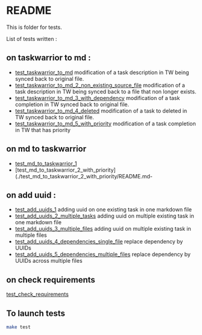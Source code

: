 # README

This is folder for tests.

List of tests written :

## on taskwarrior to md :

- [test_taskwarrior_to_md](./test_taskwarrior_to_md/README.md) modification of a task description in TW being synced back to original file.
- [test_taskwarrior_to_md_2_non_existing_source_file](./test_taskwarrior_to_md_2_non_existing_source_file/README.md) modification of a task description in TW being synced back to a file that non longer exists.
- [test_taskwarrior_to_md_3_with_dependency](./test_taskwarrior_to_md_3_with_dependency/README.md) modification of a task completion in TW synced back to original file.
- [test_taskwarrior_to_md_4_deleted](./test_taskwarrior_to_md_4_deleted/README.md) modification of a task to deleted in TW synced back to original file.
- [test_taskwarrior_to_md_5_with_priority](./test_taskwarrior_to_md_5_with_priority/README.md) modification of a task completion in TW that has priority

## on md to taskwarrior

- [test_md_to_taskwarrior_1](./test_md_to_taskwarrior_1/README.md)
- [test_md_to_taskwarrior_2_with_priority](./test_md_to_taskwarrior_2_with_priority/README.md-

## on add uuid :

- [test_add_uuids_1](./test_add_uuids_1/README.md) adding uuid on one existing task in one markdown file
- [test_add_uuids_2_multiple_tasks](./test_add_uuids_2_multiple_tasks/README.md) adding uuid on multiple existing task in one markdown file
- [test_add_uuids_3_multiple_files](./test_add_uuids_3_multiple_files/README.md) adding uuid on multiple existing task in multiple files
- [test_add_uuids_4_dependencies_single_file](./test_add_uuids_4_dependencies_single_file/README.md) replace dependency by UUIDs
- [test_add_uuids_5_dependencies_multiple_files](./test_add_uuids_5_dependencies_multiple_files/README.md) replace dependency by UUIDs across multiple files

## on check requirements

[test_check_requirements](./test_check_requirements/README.md)

## To launch tests

```bash
make test
```

